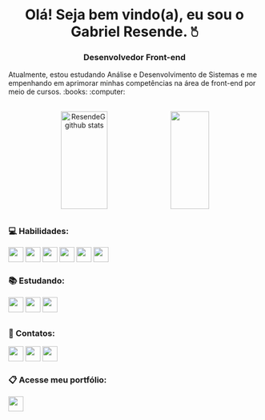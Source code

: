 <div align="center">  
  <h1>Olá! Seja bem vindo(a), eu sou o Gabriel Resende. 🖔</h1>
  <h3> Desenvolvedor Front-end </h3>
</div>

  <p align="left">Atualmente, estou estudando Análise e Desenvolvimento de Sistemas e me empenhando em aprimorar minhas competências na área de front-end por meio de cursos. :books: :computer: </p>
  <br>
  
<div align="center" display="flex">  
  <img width="43%" height="195px" src="https://github-readme-stats.vercel.app/api?username=ResendeG&show_icons=true&count_private=true&hide_border=true&title_color=00bfbf&icon_color=00bfbf&text_color=c9d1d9&bg_color=0d1117"   alt="ResendeG github stats" /> 
  <img width="39%" height="195px" src="https://github-readme-stats.vercel.app/api/top-langs/?username=ResendeG&layout=compact&hide_border=true&title_color=00bfbf&text_color=00bfbf&bg_color=0d1117" />
</div>

##

<div align="left">
  <h3> 💻 Habilidades: </h3>
  <div>
    <img src="https://img.shields.io/badge/-HTML-0D1117?style=for-the-badge&logo=html5&logoColor=00FFD9&color=black" width="auto" height="30">
    <img src="https://img.shields.io/badge/-CSS-0D1117?style=for-the-badge&logo=CSS3&logoColor=00FFD9&color=black" width="auto" height="30">
    <img src="https://img.shields.io/badge/-JavaScript-0D1117?style=for-the-badge&logo=javascript&logoColor=00FFD9&color=black" width="auto" height="30">
    <img src="https://img.shields.io/badge/-Git-0D1117?style=for-the-badge&logo=git&logoColor=00FFD9&color=black" width="auto" height="30">
    <img src="https://img.shields.io/badge/-GitHub-0D1117?style=for-the-badge&logo=github&logoColor=00FFD9&color=black" width="auto" height="30">
    <img src="https://img.shields.io/badge/bootstrap-0D1117?style=for-the-badge&logo=bootstrap&logoColor=00FFD9&color=black" width="auto" height="30">
  </div>

  <h3> 📚 Estudando: </h3>
  <div>
    <img src="https://img.shields.io/badge/node.js-0D1117?style=for-the-badge&logo=node.js&logoColor=00FFD9&color=black" width="auto" height="30">
    <img src="https://img.shields.io/badge/react-0D1117?style=for-the-badge&logo=react&logoColor=00FFD9&color=black" width="auto" height="30">
    <img src="https://img.shields.io/badge/typescript-0D1117?style=for-the-badge&logo=typescript&logoColor=00FFD9&color=black" width="auto" height="30">
  </div>

##

  <h3> 📱 Contatos: </h3>
  <a href="mailto:resendevillela@gmail.com"> <img src="https://img.shields.io/badge/Gmail-00FFD9?style=for-the-badge&logo=gmail&logoColor=00FFD9&color=black" width="auto" height="30""/></a>
  <a href="https://www.linkedin.com/in/gabrielrvillela/" target="_blank"> <img src="https://img.shields.io/badge/LinkedIn-00FFD9?style=for-the-badge&logo=linkedin&logoColor=00FFD9&color=black" width="auto" height="30""/></a>
  <a href="https://www.instagram.com/resendevg" target="_blank"> <img src="https://img.shields.io/badge/Instagram-00FFD9?style=for-the-badge&logo=instagram&logoColor=00FFD9&color=black" width="auto" height="30""/></a>
  <br>

  <h3> 📋 Acesse meu portfólio:</h3>
  <a href="https://resendev.vercel.app/" target="_blank"> <img src="https://img.shields.io/badge/Portfolio-0D1117?style=for-the-badge&logo=google&logoColor=black&color=12B2B8" width="auto" height="30"></a>
</div>



